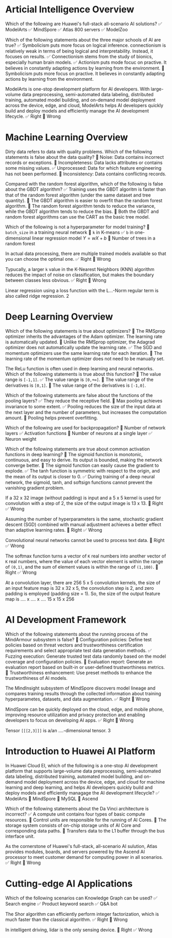 # Articial Intelligence Overview

Which of the following are Huawei's full-stack all-scenario AI solutions?
✅ ModelArts
✅ MindSpore
✅ Atlas 800 servers
✅ ModelZoo

Which of the following statements about the three major schools of AI are true?
✅ Symbolicism puts more focus on logical inference. connectionism is relatively weak in terms of being logical and interpretability. Instead, it focuses on results.
✅ Connectionism stems from the study of bionics, especially human brain models.
✅ Actionism puts mode focuc on practive. It believes in constantly adapting actions by learning from the environment.
🔲 Symbolicism puts more focus on practive. It believes in constantly adapting actions by learning from the environment.

ModelArts is one-stop development platform for AI developers. With large-volume data preprocessing, semi-automated data labeling, distributed training, automated model building, and on-demand model deployment across the device, edge, and cloud, ModelArts helps AI developers quickly build and deploy models and efficiently manage the AI development lifecycle.
✅ Right
🔲 Wrong


# Machine Learning Overview

Dirty data refers to data with quality problems. Which of the following statements is false about the data quality?
🔲 Noise: Data contains incorrect records or exceptions.
🔲 Incompleteness: Data lacks attributes or contains some missing values.
✅ Unprocessed: Data for which feature engineering has not been performed.
🔲 Inconsistency: Data contains conflicting records.

Compared with the random forest algorithm, which of the following is false about the GBDT algorithm?
✅ Training uses the GBDT algoritm is faster than that of the random forest algorithm (under the same dataset and tree quantity).
🔲 The GBDT algorithm is easier to overfit than the random forest algorithm.
🔲 The random forest algorithm tends to reduce the variance, while the GBDT algorithm tends to reduce the bias.
🔲 Both the GBDT and random forest algorithms can use the CART as the basic tree model.

Which of the following is not a hyperparameter for model training?
🔲 `batch_size` in a training neural network
🔲 `k` in K-means
✅ `b` in one-dimensional linear regression model $Y=wX+b$
🔲 Number of trees in a random forest

In actual data processing, there are multiple trained models available so that you can choose the optimal one.
✅ Right
🔲 Wrong

Typucally, a larger `k` value in the K-Nearest Neighbors (KNN) algorithm reduces the impact of noise on classification, but makes the boundary between classes less obvious.
✅ Right
🔲 Wrong

Linear regression using a loss function with the L...-Norm regular term is also called ridge regression.
2


# Deep Learning Overview

Which of the following statements is true about optimizers?
🔲 The RMSprop optimizer inherits the advantages of the Adam optimizer. The learning rate is automatically updated.
🔲 Unlike the RMSprop optimizer, the Adagrad optimizer does not automatically update the learning rate.
✅ The SGD and momentum optimizers use the same learning rate for each iteration.
🔲 The learning rate of the momentum optimizer does not need to be manually set.

The ReLu function is often used in deep learning and neural networks. Which of the following statements is true about this function?
🔲 The value range is `[-1,1]`.
✅ The value range is `[0,+∞]`.
🔲 The value range of the derivatives is `[0,1]`.
🔲 The value range of the derivatives is `[-1,0]`.

Which of the following statements are false about the functions of the pooling layers?
✅ They reduce the receptive field.
🔲 Max pooling achieves invariance to some extent.
✅ Pooling reduces the size of the input data at the next layer and the number of parameters, but increases the computation amount.
🔲 Pooling helps prevent overfitting.

Which of the following are used for backpropagation?
🔲 Number of network layers
✅ Activation functions
🔲 Number of neurons at a single layer
✅ Neuron weight

Which of the following statements are true about common activation functions in deep learning?
🔲 The sigmoid function is monotonic, continuous, and easy to derive. Its output is bounded, making the network converge better.
🔲 The sigmoid function can easily cause the gradient to explode.
✅ The tanh function is symmetric with respect to the origin, and the mean of its output is closer to 0.
✅ During training of a deep neural network, the sigmoid, tanh, and softsign functions cannot prevent the vanishing gradient problem.

If a 32 x 32 image (without padding) is input and a 5 x 5 kernel is used for convolution with a step of 2, the size of the output image is 13 x 13.
🔲 Right
✅ Wrong

Assuming the number of hyperparameters is the same, stochastic gradient descent (SGD) combined with manual adjustment achieves a better effect than adaptive learning rates.
🔲 Right
✅ Wrong

Convolutional neural networks cannot be used to process text data.
🔲 Right
✅ Wrong

The softmax function turns a vector of `K` real numbers into another vector of `K` real numbers, where the value of each vector element is within the range of `(0,1)`, and the sum of element values is within the range of `(1,100)`.
🔲 Right
✅ Wrong

At a convolution layer, there are 256 5 x 5 convolution kernels, the size of an input feature map is 32 x 32 x 5, the convolution step is 2, and zero padding is employed (padding size = 1). So, the size of the output feature map is .... x .... x ....
15 x 15 x 256


# AI Development Framework

Which of the following statements about the running process of the MindArmour subsystem is false?
🔲 Configuration policies: Define test policies based on threat vectors and trustworthiness certification requirements and select appropriate test data generation methods.
✅ Fuzzing execution: Generate trusted test data randomly based on the model coverage and configuration policies.
🔲 Evaluation report: Generate an evaluation report based on built-in or user-defined trustworthiness metrics.
🔲 Trustworthiness enhancement: Use preset methods to enhance the trustworthiness of AI models.

The MindInsight subsystem of MindSpore discovers model lineage and compares training results through the collected information about training hyperparametes, datasets, and data augmentation.
✅ Right
🔲 Wrong

MindSpore can be quickly deployed on the cloud, edge, and mobile phone, improving resource utilization and privacy protection and enabling developers to focus on developing AI apps.
✅ Right
🔲 Wrong

Tensor `[[[2,3]]]` is a/an ....-dimensional tensor.
3


# Introduction to Huawei AI Platform

In Huawei Cloud EI, which of the following is a one-stop AI development platform that supports large-volume data preprocessing, semi-automated data labeling, distributed training, automated model building, and on-demand model deployment across the device, edge, and cloud for machine learning and deep learning, and helps AI developers quickly build and deploy models and efficiently managage the AI development lifecycle?
✅ ModelArts
🔲 MindSpore
🔲 MySQL
🔲 Ascend

Which of the following statements about the Da Vinci architecture is incorrect?
✅ A compute unit contains four types of basic compute resources.
🔲 Control units are responsible for the running of AI Cores.
🔲 The storage system consists of on-chip storage units of AI Core and corresponding data paths.
🔲 Transfers data to the L1 buffer through the bus interface unit.

As the cornerstone of Huawei's full-stack, all-scenario AI sulution, Atlas provides modules, boards, and servers powered by the Ascend AI processor to meet customer demand for computing power in all scenarios.
✅ Right
🔲 Wrong


# Cutting-edge AI Applications

Which of the following scenarios can Knowledge Graph can be used?
✅ Search engine
✅ Product keyword search
✅ Q&A bot

The Shor algorithm can efficiently perform integer factorization, which is much faster than the classical algorithm.
✅ Right
🔲 Wrong

In intelligent driving, lidar is the only sensing device.
🔲 Right
✅ Wrong